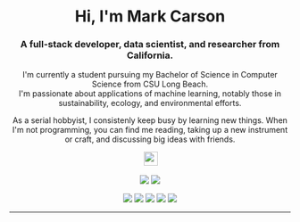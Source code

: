 <p align="center">
 <!-- <img  width="800" height="400" src="gifpath"> -->
</p>
<h1 align="center">Hi, I'm <span><strong>Mark Carson</strong></span></h1>
<h3 align="center">A full-stack developer, data scientist, and researcher from California.</h3>
<p align="center">I'm currently a student pursuing my Bachelor of Science in Computer Science from CSU Long Beach. 
 <br>I'm passionate about applications of machine learning, notably those in sustainability, ecology, and environmental efforts.
</p>

<p align="center">As a serial hobbyist, I consistenly keep busy by learning new things. When I'm not programming, you can find me reading, taking up a new instrument or craft, and discussing big ideas with friends.</p>

<p align="center"></a> <a href="https://www.linkedin.com/in/MarkCarsonDev/"><img src="https://img.shields.io/badge/linkedin-%230077B5.svg?&style=for-the-badge&logo=linkedin&logoColor=white" height=25></a>
</p>

<p align=center>
  <a href="https://github.com/MarkCarsonDev" style="text-decoration: none">
    <img src="https://badges.pufler.dev/visits/MarkCarsonDev/MarkCarsonDev?style=flat-square&label=Views&color=black">
  </a>
  <a href="https://github.com/MarkCarsonDev?tab=repositories" style="text-decoration: none">
    <img src="https://badges.pufler.dev/repos/MarkCarsonDev?style=flat-square&color=black&label=Public+Repos">
  </a>
</p>
<p align="center">
 <img src="https://img.shields.io/badge/Machine Learning-229a22"> 
 <img src="https://img.shields.io/badge/Deep Learning-21aa33"> 
 <img src="https://img.shields.io/badge/Full--Stack Web Development-20ab40"> 
 <img src="https://img.shields.io/badge/Software Engineering-1fb055"> 
 <img src="https://img.shields.io/badge/Project Management-1eb425"> 
</p>
<hr>





